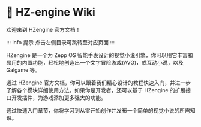 # 📖 HZ-engine Wiki

欢迎来到 HZengine 官方文档！

::: info 提示
点击左侧目录可跳转至对应页面
:::

HZengine 是一个为 Zepp OS 智能手表设计的视觉小说引擎，你可以用它丰富和易用的内置功能，轻松地创造出一个文字冒险游戏(AVG)，或互动小说，以及 Galgame 等。&#x20;

通过 HZengine 官方文档，你可以跟着我们精心设计的教程快速入门，并进一步了解各个模块详细使用方法。如果你是开发者，还可以基于 HZengine 的扩展接口开发插件，为游戏添加更多强大的功能。

通过快速入门章节，你将学习到从零开始创作并发布一个简单的视觉小说的所需知识。

